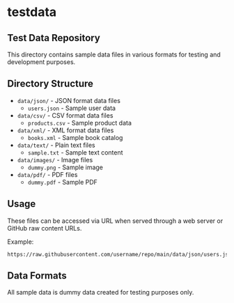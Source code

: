 # testdata

## Test Data Repository

This directory contains sample data files in various formats for testing and development purposes.

## Directory Structure

- `data/json/` - JSON format data files
  - `users.json` - Sample user data
- `data/csv/` - CSV format data files
  - `products.csv` - Sample product data
- `data/xml/` - XML format data files
  - `books.xml` - Sample book catalog
- `data/text/` - Plain text files
  - `sample.txt` - Sample text content
- `data/images/` - Image files
  - `dummy.png` - Sample image
- `data/pdf/` - PDF files
  - `dummy.pdf` - Sample PDF

## Usage

These files can be accessed via URL when served through a web server or GitHub raw content URLs.

Example:
```
https://raw.githubusercontent.com/username/repo/main/data/json/users.json
```

## Data Formats

All sample data is dummy data created for testing purposes only.
